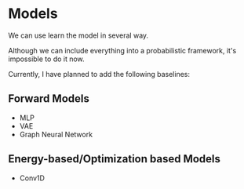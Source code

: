 # Models

We can use learn the model in several way.

Although we can include everything into a probabilistic framework, it's impossible to do it now.

Currently, I have planned to add the following baselines:

## Forward Models
- MLP
- VAE
- Graph Neural Network

## Energy-based/Optimization based Models
- Conv1D 
